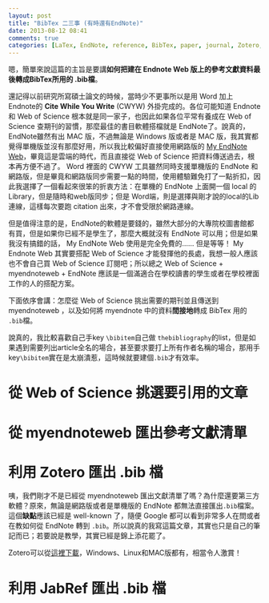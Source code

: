 ```yaml
---
layout: post
title: "BibTex 二三事 (有時還有EndNote)"
date: 2013-08-12 08:41
comments: true
categories: [LaTex, EndNote, reference, BibTex, paper, journal, Zotero, JabRef]
---
```

嗯，簡單來說這篇的主旨是要講**如何把建在 Endnote Web 版上的參考文獻資料最後轉成BibTex所用的 .bib檔**。

還記得以前研究所寫碩士論文的時候，當時少不更事所以是用 Word 加上 Endnote的 **Cite While You Write** (CWYW) 外掛完成的。各位可能知道 Endnote 和 Web of Science 根本就是同一家子，也因此如果各位平常有養成在 Web of Science 查期刊的習慣，那麼最佳的書目軟體搭檔就是 EndNote了。說真的， EndNote雖然有出 MAC 版，不過無論是 Windows 版或者是 MAC 版，我其實都覺得單機版並沒有那麼好用，所以我比較偏好直接使用網路版的 [My EndNote Web](http://www.myendnoteweb.com/ "My EndNote Web")，畢竟這是雲端的時代，而且直接從 Web of Science 把資料傳送過去，根本再方便不過了。 Word 裡面的 CWYW 工具雖然同時支援單機版的 EndNote 和網路版，但是畢竟和網路版同步需要一點的時間，使用體驗難免打了一點折扣，因此我選擇了一個看起來很笨的折衷方法：在單機的 EndNote 上面開一個 local 的 Library，但是隨時和web版同步；但是 Word端，則是選擇與剛才說的local的Lib連線，這樣每次要跑 citation 出來，才不會受限於網路連線。

但是值得注意的是，EndNote的軟體是要錢的，雖然大部分的大專院校圖書館都有買，但是如果你已經不是學生了，那麼大概就沒有 EndNote 可以用；但是如果我沒有搞錯的話， My EndNote Web 使用是完全免費的...... 但是等等！ My Endnote Web 其實要搭配 Web of Science 才能發揮他的長處，我想一般人應該也不會自己買 Web of Science 訂閱吧；所以總之 Web of Science + myendnoteweb + EndNote 應該是一個滿適合在學校讀書的學生或者在學校裡面工作的人的搭配方案。

下面依序會講：怎麼從 Web of Science 挑出需要的期刊並且傳送到 myendnoteweb ，以及如何將 myendnote 中的資料**間接地**轉成 BibTex 用的 `.bib`檔。

說真的，我比較喜歡自己手key `\bibitem`自己做 `thebibliography`的list，但是如果遇到需要列出article全名的場合，甚至要求要打上所有作者名稱的場合，那用手key`\bibitem`實在是太崩潰惹，這時候就要建個`.bib`才有效率。

# 從 Web of Science 挑選要引用的文章

# 從 myendnoteweb 匯出參考文獻清單

# 利用 Zotero 匯出 .bib 檔

咦，我們剛才不是已經從 myendnoteweb 匯出文獻清單了嗎？為什麼還要第三方軟體？原來，無論是網路版或者是單機版的 EndNote 都無法直接匯出`.bib`檔案。這個**缺點**應該已經是 well-known 了，隨便 Google 都可以看到非常多人在問或者在教如何從 EndNote 轉到 `.bib`。所以說真的我寫這篇文章，其實也只是自己的筆記而已；若要說是教學，其實已經是錦上添花罷了。

Zotero可以從[這裡下載](http://www.zotero.org/download/ "Download Zotero")，Windows、Linux和MAC版都有，相當令人激賞！

# 利用 JabRef 匯出 .bib 檔